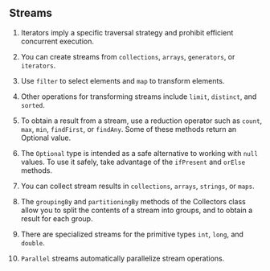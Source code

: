 ## Streams

1. Iterators imply a specific traversal strategy and prohibit efficient concurrent execution.

2. You can create streams from `collections`, `arrays`, `generators`, or `iterators`.

3. Use `filter` to select elements and `map` to transform elements.

4. Other operations for transforming streams include `limit`, `distinct`, and `sorted`.

5. To obtain a result from a stream, use a reduction operator such as `count`, `max`, `min`, `findFirst`, or `findAny`. Some of these methods return an Optional value.

6. The `Optional` type is intended as a safe alternative to working with `null` values. To use it safely, take advantage of the `ifPresent` and `orElse` methods.

7. You can collect stream results in `collections`, `arrays`, `strings`, or `maps`.

8. The `groupingBy` and `partitioningBy` methods of the Collectors class allow you to split the contents of a stream into groups, and to obtain a result for each group.

9. There are specialized streams for the primitive types `int`, `long`, and `double`.

10. `Parallel` streams automatically parallelize stream operations.
